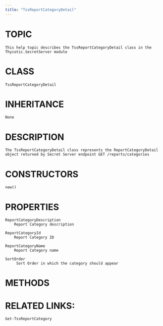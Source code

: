 ```yaml
---
title: "TssReportCategoryDetail"
---
```


# TOPIC
    This help topic describes the TssReportCategoryDetail class in the Thycotic.SecretServer module

# CLASS
    TssReportCategoryDetail

# INHERITANCE
    None

# DESCRIPTION
    The TssReportCategoryDetail class represents the ReportCategoryDetail object returned by Secret Server endpoint GET /reports/categories

# CONSTRUCTORS
    new()

# PROPERTIES
    ReportCategoryDescription
        Report Category description

    ReportCategoryId
        Report Category ID

    ReportCategoryName
        Report Category name

    SortOrder
         Sort Order in which the category should appear

# METHODS

# RELATED LINKS:
    Get-TssReportCategory